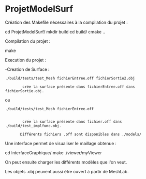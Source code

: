 # ProjetModelSurf

Création des Makefile nécessaires à la compilation du projet :

cd ProjetModelSurf/
mkdir build
cd build/
cmake ..


Compilation du projet :

make


Execution du projet :

-Creation de Surface : 


    ./build/tests/test_Mesh fichierEntree.off fichierSortie2.obj 

            crée la surface présente dans fichierEntree.off dans fichierSortie.obj. 

ou

    ./build/tests/test_Mesh fichierEntree.off


            crée la surface présente dans fichier.off dans ./build/test_implfunc.obj.

           Différents fichiers .off sont disponibles dans ./models/


Une interface permet de visualiser le maillage obtenue : 

cd InterfaceGraphique/
make
./viewer/myViewer

On peut ensuite charger les différents modèles que l'on veut.

Les objets .obj peuvent aussi être ouvert à partir de MeshLab.
